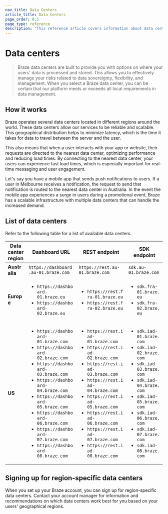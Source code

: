 ```yaml
---
nav_title: Data Centers
article_title: Data Centers
page_order: 0.5
page_type: reference
description: "This reference article covers information about data centers, including where they're located and how to sign up for region-specific data centers."
---
```


# Data centers

> Braze data centers are built to provide you with options on where your users' data is processed and stored. This allows you to effectively manage your risks related to data sovereignty, flexibility, and management. When you select a Braze data center, you can be certain that our platform meets or exceeds all local requirements in data management.

## How it works

Braze operates several data centers located in different regions around the world. These data centers allow our services to be reliable and scalable. This geographical distribution helps to minimize latency, which is the time it takes for data to travel between the server and the user. 

This also means that when a user interacts with your app or website, their requests are directed to the nearest data center, optimizing performance and reducing load times. By connecting to the nearest data center, your users can experience fast load times, which is especially important for real-time messaging and user engagement.

Let's say you have a mobile app that sends push notifications to users. If a user in Melbourne receives a notification, the request to send that notification is routed to the nearest data center in Australia. In the event the mobile app experiences a surge in users during a promotional event, Braze has a scalable infrastructure with multiple data centers that can handle the increased demand.

## List of data centers

Refer to the following table for a list of available data centers.

<style>
table th:nth-child(1) {
    width: 10%;
}
table th:nth-child(2) {
    width: 33%;
}
table th:nth-child(3) {
    width: 33%;
}
table th:nth-child(4) {
    width: 24%;
}
table td {
    word-break: break-word;
}
</style>
<table>
  <thead>
    <tr>
      <th>Data center region</th>
      <th>Dashboard URL</th>
      <th>REST endpoint</th>
      <th>SDK endpoint</th>
    </tr>
  </thead>
  <tbody>
    <tr>
      <td><b>Australia</b></td>
      <td><code>https://dashboard.au-01.braze.com</code></td>
      <td><code>https://rest.au-01.braze.com</code></td>
      <td><code>sdk.au-01.braze.com</code></td>
    </tr>
    <tr>
      <td><b>Europe</b></td>
      <td>
        <ul>
          <li><code>https://dashboard-01.braze.eu</code></li>
          <li><code>https://dashboard-02.braze.eu</code></li>
        </ul>
      </td>
      <td>
        <ul>
          <li><code>https://rest.fra-01.braze.eu</code></li>
          <li><code>https://rest.fra-02.braze.eu</code></li>
        </ul>
      </td>
      <td>
        <ul>
          <li><code>sdk.fra-01.braze.eu</code></li>
          <li><code>sdk.fra-02.braze.eu</code></li>
        </ul>
      </td>
    </tr>
    <tr>
      <td><b>US</b></td>
      <td>
        <ul>
          <li><code>https://dashboard-01.braze.com</code></li>
          <li><code>https://dashboard-02.braze.com</code></li>
          <li><code>https://dashboard-03.braze.com</code></li>
          <li><code>https://dashboard-04.braze.com</code></li>
          <li><code>https://dashboard-05.braze.com</code></li>
          <li><code>https://dashboard-06.braze.com</code></li>
          <li><code>https://dashboard-07.braze.com</code></li>
          <li><code>https://dashboard-08.braze.com</code></li>
        </ul>
      </td>
      <td>
        <ul>
          <li><code>https://rest.iad-01.braze.com</code></li>
          <li><code>https://rest.iad-02.braze.com</code></li>
          <li><code>https://rest.iad-03.braze.com</code></li>
          <li><code>https://rest.iad-04.braze.com</code></li>
          <li><code>https://rest.iad-05.braze.com</code></li>
          <li><code>https://rest.iad-06.braze.com</code></li>
          <li><code>https://rest.iad-07.braze.com</code></li>
          <li><code>https://rest.iad-08.braze.com</code></li>
        </ul>
      </td>
      <td>
        <ul>
          <li><code>sdk.iad-01.braze.com</code></li>
          <li><code>sdk.iad-02.braze.com</code></li>
          <li><code>sdk.iad-03.braze.com</code></li>
          <li><code>sdk.iad-04.braze.com</code></li>
          <li><code>sdk.iad-05.braze.com</code></li>
          <li><code>sdk.iad-06.braze.com</code></li>
          <li><code>sdk.iad-07.braze.com</code></li>
          <li><code>sdk.iad-08.braze.com</code></li>
        </ul>
      </td>
    </tr>
  </tbody>
</table>

## Signing up for region-specific data centers

When you set up your Braze account, you can sign up for region-specific data centers. Contact your account manager for information and recommendations on which data centers work best for you based on your users' geographical regions.
